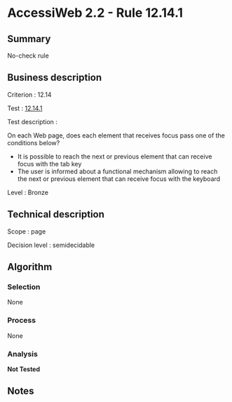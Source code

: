 # AccessiWeb 2.2 - Rule 12.14.1

## Summary

No-check rule

## Business description

Criterion : 12.14

Test : [12.14.1](http://www.accessiweb.org/index.php/accessiweb-22-english-version.html#test-12-14-1)

Test description :

On each Web page, does each element that receives focus pass one of the
conditions below?

-   It is possible to reach the next or previous element that can
    receive focus with the tab key
-   The user is informed about a functional mechanism allowing to reach
    the next or previous element that can receive focus with the
    keyboard

Level : Bronze

## Technical description

Scope : page

Decision level :
semidecidable

## Algorithm

### Selection

None

### Process

None

### Analysis

**Not Tested**

## Notes


